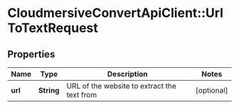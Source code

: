 # CloudmersiveConvertApiClient::UrlToTextRequest

## Properties
Name | Type | Description | Notes
------------ | ------------- | ------------- | -------------
**url** | **String** | URL of the website to extract the text from | [optional] 


